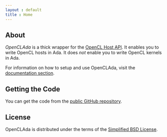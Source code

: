 ```yaml
---
layout : default
title : Home
---
```


## About

*OpenCLAda* is a thick wrapper for the [OpenCL Host API](http://www.khronos.org/opencl/). It enables you to write OpenCL hosts in Ada. It does *not* enable you to write OpenCL kernels in Ada.

For information on how to setup and use OpenCLAda, visit the [documentation section](/OpenCLAda/documentation.html).

## Getting the Code

You can get the code from the [public GitHub repository](https://github.com/flyx86/OpenCLAda).

## License

OpenCLAda is distributed under the terms of the [Simplified BSD License](http://opensource.org/licenses/BSD-2-Clause).